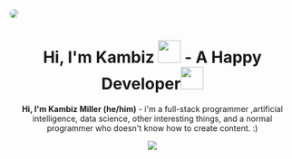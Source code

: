 <img align='center' src="https://capsule-render.vercel.app/api?type=waving&color=timeGradient&height=300&section=header&text=Kam%Wake&fontSize=90&animation=fadeIn" style="border-radius: 15px">

<h1 align="center">Hi, I'm Kambiz <img src="https://media.tenor.com/oJ_fIavMTk8AAAAi/dm4uz3-foekoe.gif" height="40px"> - A Happy Developer<img src="https://media.tenor.com/GTOjnP3HjWoAAAAi/thumbs-up-animoji.gif" height="40px"></h2>

<p align='center'><b>Hi, I'm Kambiz Miller (he/him)</b> - i'm a full-stack programmer ,artificial intelligence, data science, other interesting things, and a normal programmer who doesn't know how to create content. :)</p>

<p align='center'>
	<img src="https://skillicons.dev/icons?i=html,css,js,ts,php,python,go,dart,cpp,lua">
</p>
